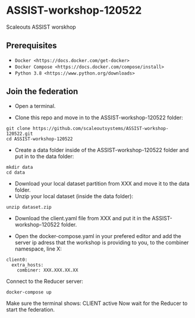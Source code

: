 # ASSIST-workshop-120522
Scaleouts ASSIST worskhop

Prerequisites
-------------

-  `Docker <https://docs.docker.com/get-docker>`
-  `Docker Compose <https://docs.docker.com/compose/install>`
-  `Python 3.8 <https://www.python.org/downloads>`

## Join the federation

- Open a terminal.

- Clone this repo and move in to the ASSIST-workshop-120522 folder:
```
git clone https://github.com/scaleoutsystems/ASSIST-workshop-120522.git
cd ASSIST-workshop-120522
```
- Create a data folder inside of the ASSIST-workshop-120522 folder and put in to the data folder:
```
mkdir data
cd data
```
- Download your local dataset partition from XXX and move it to the data folder.
- Unzip your local dataset (inside the data folder):
```
unzip dataset.zip
```
- Download the client.yaml file from XXX and put it in the ASSIST-workshop-120522 folder.

- Open the docker-compose.yaml in your prefered editor and add the server ip adress that the workshop is providing to you, to the combiner namespace, line X:
```
client0:
  extra_hosts:
    combiner: XXX.XXX.XX.XX
```
Connect to the Reducer server:
```
docker-compose up
```
Make sure the terminal shows: CLIENT active
Now wait for the Reducer to start the federation.
